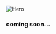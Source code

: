 ![Hero](https://user-images.githubusercontent.com/117192937/208264575-ed0dbef3-90dc-43a2-8f00-97080364e18c.PNG)
### coming soon...
